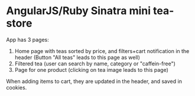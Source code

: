 
# AngularJS/Ruby Sinatra mini tea-store

App has 3 pages:
1. Home page with teas sorted by price, and filters+cart notification in the header (Button "All teas" leads to this page as well)
2. Filtered tea (user can search by name, category or "caffein-free")
3. Page for one product (clicking on tea image leads to this page)

When adding items to cart, they are updated in the header, and saved in cookies.
